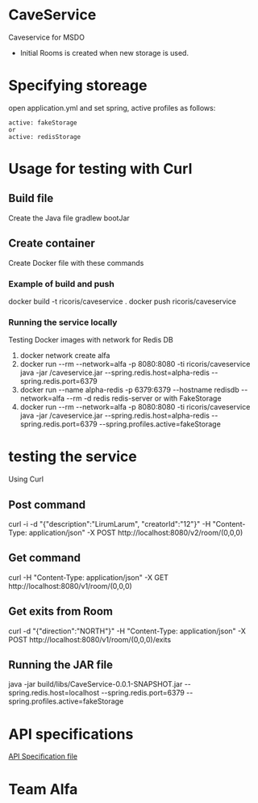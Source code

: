 # CaveService

Caveservice for MSDO

* Initial Rooms is created when new storage is used.

# Specifying storeage 
open application.yml and set spring, active profiles as follows:

    active: fakeStorage 
    or 
    active: redisStorage
# Usage for testing with Curl

## Build file

Create the Java file
gradlew bootJar

## Create container
Create Docker file with these commands

### Example of build and push
docker build -t ricoris/caveservice .
docker push ricoris/caveservice

### Running the service locally
Testing Docker images with network for Redis DB
1. docker network create alfa
2. docker run --rm  --network=alfa -p 8080:8080  -ti ricoris/caveservice java -jar /caveservice.jar --spring.redis.host=alpha-redis --spring.redis.port=6379
3. docker run --name alpha-redis -p 6379:6379 --hostname redisdb --network=alfa --rm -d redis redis-server
or with FakeStorage
4. docker run --rm  --network=alfa -p 8080:8080  -ti ricoris/caveservice java -jar /caveservice.jar --spring.redis.host=alpha-redis --spring.redis.port=6379 --spring.profiles.active=fakeStorage
# testing the service

Using Curl

## Post command
curl -i -d "{\"description\":\"LirumLarum\", \"creatorId\":\"12\"}" -H "Content-Type: application/json" -X POST http://localhost:8080/v2/room/(0,0,0)
## Get command
curl  -H "Content-Type: application/json" -X GET http://localhost:8080/v1/room/(0,0,0)

## Get exits from Room 

curl -d "{\"direction\":\"NORTH\"}" -H "Content-Type: application/json" -X POST http://localhost:8080/v1/room/(0,0,0)/exits



## Running the JAR file

java -jar build/libs/CaveService-0.0.1-SNAPSHOT.jar --spring.redis.host=localhost --spring.redis.port=6379 --spring.profiles.active=fakeStorage

# API specifications

[API Specification file](CAveService%20REST%20API%20v2.txt)

# Team Alfa

